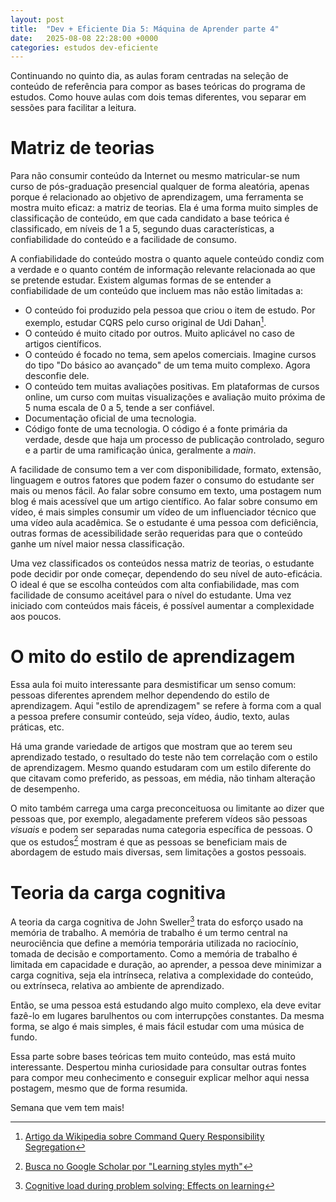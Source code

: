 ```yaml
---
layout: post
title:  "Dev + Eficiente Dia 5: Máquina de Aprender parte 4"
date:   2025-08-08 22:28:00 +0000
categories: estudos dev-eficiente
---
```

Continuando no quinto dia, as aulas foram centradas na seleção de conteúdo de referência para compor as bases teóricas do programa de estudos. Como houve aulas com dois temas diferentes, vou separar em sessões para facilitar a leitura.

# Matriz de teorias

Para não consumir conteúdo da Internet ou mesmo matricular-se num curso de pós-graduação presencial qualquer de forma aleatória, apenas porque é relacionado ao objetivo de aprendizagem, uma ferramenta se mostra muito eficaz: a matriz de teorias. Ela é uma forma muito simples de classificação de conteúdo, em que cada candidato a base teórica é classificado, em níveis de 1 a 5, segundo duas características, a confiabilidade do conteúdo e a facilidade de consumo.

A confiabilidade do conteúdo mostra o quanto aquele conteúdo condiz com a verdade e o quanto contém de informação relevante relacionada ao que se pretende estudar. Existem algumas formas de se entender a confiabilidade de um conteúdo que incluem mas não estão limitadas a:
- O conteúdo foi produzido pela pessoa que criou o item de estudo. Por exemplo, estudar CQRS pelo curso original de Udi Dahan[^1].
- O conteúdo é muito citado por outros. Muito aplicável no caso de artigos científicos.
- O conteúdo é focado no tema, sem apelos comerciais. Imagine cursos do tipo "Do básico ao avançado" de um tema muito complexo. Agora desconfie dele.
- O conteúdo tem muitas avaliações positivas. Em plataformas de cursos online, um curso com muitas visualizações e avaliação muito próxima de 5 numa escala de 0 a 5, tende a ser confiável.
- Documentação oficial de uma tecnologia.
- Código fonte de uma tecnologia. O código é a fonte primária da verdade, desde que haja um processo de publicação controlado, seguro e a partir de uma ramificação única, geralmente a *main*. 

A facilidade de consumo tem a ver com disponibilidade, formato, extensão, linguagem e outros fatores que podem fazer o consumo do estudante ser mais ou menos fácil. Ao falar sobre consumo em texto, uma postagem num blog é mais acessível que um artigo científico. Ao falar sobre consumo em vídeo, é mais simples consumir um vídeo de um influenciador técnico que uma vídeo aula acadêmica. Se o estudante é uma pessoa com deficiência, outras formas de acessibilidade serão requeridas para que o conteúdo ganhe um nível maior nessa classificação.

Uma vez classificados os conteúdos nessa matriz de teorias, o estudante pode decidir por onde começar, dependendo do seu nível de auto-eficácia. O ideal é que se escolha conteúdos com alta confiabilidade, mas com facilidade de consumo aceitável para o nível do estudante. Uma vez iniciado com conteúdos mais fáceis, é possível aumentar a complexidade aos poucos.

[^1]: [Artigo da Wikipedia sobre Command Query Responsibility Segregation](https://en.wikipedia.org/wiki/Command_Query_Responsibility_Segregation)

# O mito do estilo de aprendizagem

Essa aula foi muito interessante para desmistificar um senso comum: pessoas diferentes aprendem melhor dependendo do estilo de aprendizagem. Aqui "estilo de aprendizagem" se refere à forma com a qual a pessoa prefere consumir conteúdo, seja vídeo, áudio, texto, aulas práticas, etc.

Há uma grande variedade de artigos que mostram que ao terem seu aprendizado testado, o resultado do teste não tem correlação com o estilo de aprendizagem. Mesmo quando estudaram com um estilo diferente do que citavam como preferido, as pessoas, em média, não tinham alteração de desempenho.

O mito também carrega uma carga preconceituosa ou limitante ao dizer que pessoas que, por exemplo, alegadamente preferem vídeos são pessoas *visuais* e podem ser separadas numa categoria específica de pessoas. O que os estudos[^2] mostram é que as pessoas se beneficiam mais de abordagem de estudo mais diversas, sem limitações a gostos pessoais.

[^2]: [Busca no Google Scholar por "Learning styles myth"](https://scholar.google.com/scholar?q=learning+styles+myth)

# Teoria da carga cognitiva

A teoria da carga cognitiva de John Sweller[^3] trata do esforço usado na memória de trabalho. A memória de trabalho é um termo central na neurociência que define a memória temporária utilizada no raciocínio, tomada de decisão e comportamento. Como a memória de trabalho é limitada em capacidade e duração, ao aprender, a pessoa deve minimizar a carga cognitiva, seja ela intrínseca, relativa a complexidade do conteúdo, ou extrínseca, relativa ao ambiente de aprendizado.

Então, se uma pessoa está estudando algo muito complexo, ela deve evitar fazê-lo em lugares barulhentos ou com interrupções constantes. Da mesma forma, se algo é mais simples, é mais fácil estudar com uma música de fundo.

Essa parte sobre bases teóricas tem muito conteúdo, mas está muito interessante. Despertou minha curiosidade para consultar outras fontes para compor meu conhecimento e conseguir explicar melhor aqui nessa postagem, mesmo que de forma resumida. 

Semana que vem tem mais!

[^3]: [Cognitive load during problem solving: Effects on learning](https://www.sciencedirect.com/science/article/abs/pii/0364021388900237)

